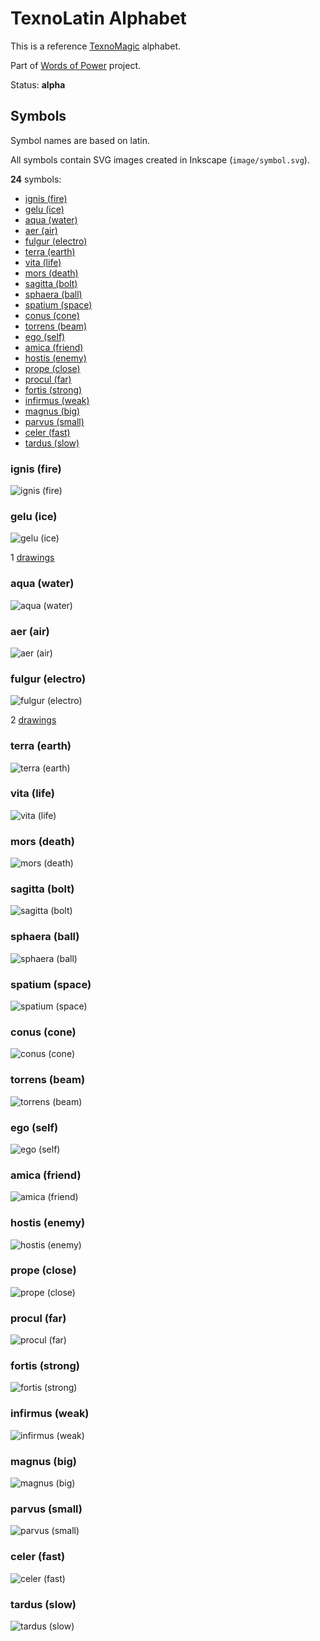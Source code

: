 # TexnoLatin Alphabet

This is a reference [TexnoMagic](https://texnoforge.github.io/texnomagic/) alphabet.

Part of [Words of Power](https://texnoforge.dev/words-of-power/) project.

Status: **alpha**


## Symbols

Symbol names are based on latin.

All symbols contain SVG images created in Inkscape (`image/symbol.svg`).


**24** symbols:

* [ignis (fire)](#ignis-fire)
* [gelu (ice)](#gelu-ice)
* [aqua (water)](#aqua-water)
* [aer (air)](#aer-air)
* [fulgur (electro)](#fulgur-electro)
* [terra (earth)](#terra-earth)
* [vita (life)](#vita-life)
* [mors (death)](#mors-death)
* [sagitta (bolt)](#sagitta-bolt)
* [sphaera (ball)](#sphaera-ball)
* [spatium (space)](#spatium-space)
* [conus (cone)](#conus-cone)
* [torrens (beam)](#torrens-beam)
* [ego (self)](#ego-self)
* [amica (friend)](#amica-friend)
* [hostis (enemy)](#hostis-enemy)
* [prope (close)](#prope-close)
* [procul (far)](#procul-far)
* [fortis (strong)](#fortis-strong)
* [infirmus (weak)](#infirmus-weak)
* [magnus (big)](#magnus-big)
* [parvus (small)](#parvus-small)
* [celer (fast)](#celer-fast)
* [tardus (slow)](#tardus-slow)

### ignis (fire)

![ignis (fire)](symbols/fire/image/symbol.svg)

### gelu (ice)

![gelu (ice)](symbols/ice/image/symbol.svg)

1 [drawings](symbols/ice/drawings)

### aqua (water)

![aqua (water)](symbols/water/image/symbol.svg)

### aer (air)

![aer (air)](symbols/air/image/symbol.svg)

### fulgur (electro)

![fulgur (electro)](symbols/electro/image/symbol.svg)

2 [drawings](symbols/electro/drawings)

### terra (earth)

![terra (earth)](symbols/earth/image/symbol.svg)

### vita (life)

![vita (life)](symbols/life/image/symbol.svg)

### mors (death)

![mors (death)](symbols/death/image/symbol.svg)

### sagitta (bolt)

![sagitta (bolt)](symbols/bolt/image/symbol.svg)

### sphaera (ball)

![sphaera (ball)](symbols/ball/image/symbol.svg)

### spatium (space)

![spatium (space)](symbols/space/image/symbol.svg)

### conus (cone)

![conus (cone)](symbols/cone/image/symbol.svg)

### torrens (beam)

![torrens (beam)](symbols/beam/image/symbol.svg)

### ego (self)

![ego (self)](symbols/self/image/symbol.svg)

### amica (friend)

![amica (friend)](symbols/friend/image/symbol.svg)

### hostis (enemy)

![hostis (enemy)](symbols/enemy/image/symbol.svg)

### prope (close)

![prope (close)](symbols/close/image/symbol.svg)

### procul (far)

![procul (far)](symbols/far/image/symbol.svg)

### fortis (strong)

![fortis (strong)](symbols/strong/image/symbol.svg)

### infirmus (weak)

![infirmus (weak)](symbols/weak/image/symbol.svg)

### magnus (big)

![magnus (big)](symbols/big/image/symbol.svg)

### parvus (small)

![parvus (small)](symbols/small/image/symbol.svg)

### celer (fast)

![celer (fast)](symbols/fast/image/symbol.svg)

### tardus (slow)

![tardus (slow)](symbols/slow/image/symbol.svg)
